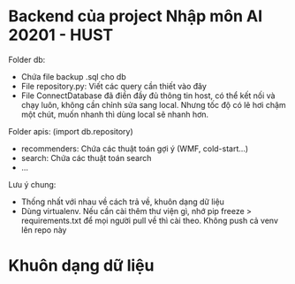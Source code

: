 # Backend của project Nhập môn AI 20201 - HUST
Folder db:
- Chứa file backup .sql cho db
- File repository.py: Viết các query cần thiết vào đây
- File ConnectDatabase đã điền đầy đủ thông tin host, có thể kết nối và chạy luôn, không cần chỉnh sửa sang local.
    Nhưng tốc độ có lẽ hơi chậm một chút, muốn nhanh thì dùng local sẽ nhanh hơn.

Folder apis: (import db.repository)
- recommenders: Chứa các thuật toán gợi ý (WMF, cold-start...)
- search: Chứa các thuật toán search
- ...

Lưu ý chung:
- Thống nhất với nhau về cách trả về, khuôn dạng dữ liệu
- Dùng virtualenv. Nếu cần cài thêm thư viện gì, nhớ pip freeze > requirements.txt để mọi người pull về thì cài theo. Không push cả venv lên repo này

# Khuôn dạng dữ liệu
